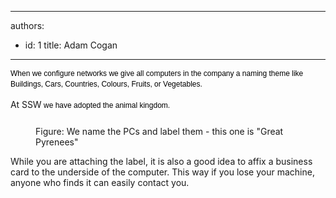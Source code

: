 

---
authors:
  - id: 1
    title: Adam Cogan
---




<span class='intro'> <p><span style="color&#58;#000000;font-family&#58;verdana, sans-serif;font-size&#58;12px;line-height&#58;16.8px;">When we configure networks we give all computers in the company a naming theme like Buildings, Cars, Countries, Colours, Fruits, or&#160;Vegetables.&#160;</span></p> </span>

<p>At SSW<span style="color&#58;#000000;font-family&#58;verdana, sans-serif;font-size&#58;12px;line-height&#58;16.8px;">&#160;we have adopted the animal kingdom.</span><span style="line-height&#58;20.8px;">​</span>​</p><dd class="ssw15-rteElement-FigureNormal"><img src="/PublishingImages/SSW-computer-Great-Pyrenees.jpeg" alt="" style="margin&#58;5px;" /><br>Figure&#58; We na​​​me the PCs and label them​ - this one is &quot;Great Pyrenees&quot;<br></dd><p class="ssw15-rteElement-P">While&#160;you are attaching&#160;the label,&#160;it is also a good idea to affix a business card to the underside of the computer.&#160;​​​​​This way if you lose your machine, anyone who finds it can easily contact you.&#160;<br></p>



